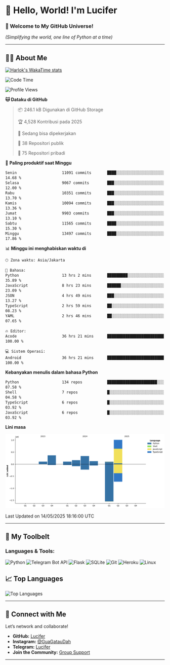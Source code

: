# 👋 Hello, World! I'm Lucifer 

### 🚀 Welcome to My GitHub Universe!  
*(Simplifying the world, one line of Python at a time)*  

---

## 🧑‍💻 About Me


[![Harlok's WakaTime stats](https://github-readme-stats.vercel.app/api/wakatime?username=LuciferReborns)](https://github.com/jonesroot/github-readme-stats)


<!--START_SECTION:waka-->
![Code Time](http://img.shields.io/badge/Code%20Time-170%20hrs%2028%20mins-blue)

![Profile Views](http://img.shields.io/badge/Profil%20dilihat-10-blue)

**🐱 Dataku di GitHub** 

> 📦 246.1 kB Digunakan di GitHub Storage 
 > 
> 🏆 4,528 Kontribusi pada 2025
 > 
> 💼 Sedang bisa dipekerjakan
 > 
> 📜 38 Repositori publik 
 > 
> 🔑 75 Repositori pribadi 
 > 
📅 **Paling produktif saat Minggu** 

```text
Senin                    11091 commits       ████░░░░░░░░░░░░░░░░░░░░░   14.68 % 
Selasa                   9067 commits        ███░░░░░░░░░░░░░░░░░░░░░░   12.00 % 
Rabu                     10351 commits       ███░░░░░░░░░░░░░░░░░░░░░░   13.70 % 
Kamis                    10094 commits       ███░░░░░░░░░░░░░░░░░░░░░░   13.36 % 
Jumat                    9903 commits        ███░░░░░░░░░░░░░░░░░░░░░░   13.10 % 
Sabtu                    11565 commits       ████░░░░░░░░░░░░░░░░░░░░░   15.30 % 
Minggu                   13497 commits       ████░░░░░░░░░░░░░░░░░░░░░   17.86 % 
```


📊 **Minggu ini menghabiskan waktu di** 

```text
🕑︎ Zona waktu: Asia/Jakarta

💬 Bahasa: 
Python                   13 hrs 2 mins       █████████░░░░░░░░░░░░░░░░   35.89 % 
JavaScript               8 hrs 23 mins       ██████░░░░░░░░░░░░░░░░░░░   23.09 % 
JSON                     4 hrs 49 mins       ███░░░░░░░░░░░░░░░░░░░░░░   13.27 % 
TypeScript               2 hrs 59 mins       ██░░░░░░░░░░░░░░░░░░░░░░░   08.23 % 
YAML                     2 hrs 46 mins       ██░░░░░░░░░░░░░░░░░░░░░░░   07.65 % 

🔥 Editor: 
Acode                    36 hrs 21 mins      █████████████████████████   100.00 % 

💻 Sistem Operasi: 
Android                  36 hrs 21 mins      █████████████████████████   100.00 % 
```

**Kebanyakan menulis dalam bahasa Python** 

```text
Python                   134 repos           ██████████████████████░░░   87.58 % 
Shell                    7 repos             █░░░░░░░░░░░░░░░░░░░░░░░░   04.58 % 
TypeScript               6 repos             █░░░░░░░░░░░░░░░░░░░░░░░░   03.92 % 
JavaScript               6 repos             █░░░░░░░░░░░░░░░░░░░░░░░░   03.92 % 
```



**Lini masa**

![Lines of Code chart](https://raw.githubusercontent.com/jonesroot/jonesroot/main/assets/bar_graph.png)


 Last Updated on 14/05/2025 18:16:00 UTC
<!--END_SECTION:waka-->

---


## 🧰 My Toolbelt  

### Languages & Tools:  
![Python](https://img.shields.io/badge/-Python-3776AB?style=flat-square&logo=python&logoColor=white) ![Telegram Bot API](https://img.shields.io/badge/-Telegram%20Bot%20API-2CA5E0?style=flat-square&logo=telegram&logoColor=white) ![Flask](https://img.shields.io/badge/-Flask-000000?style=flat-square&logo=flask&logoColor=white) ![SQLite](https://img.shields.io/badge/-SQLite-003B57?style=flat-square&logo=sqlite&logoColor=white) ![Git](https://img.shields.io/badge/-Git-F05032?style=flat-square&logo=git&logoColor=white) ![Heroku](https://img.shields.io/badge/-Heroku-430098?style=flat-square&logo=heroku&logoColor=white) ![Linux](https://img.shields.io/badge/-Linux-FCC624?style=flat-square&logo=linux&logoColor=black)  


## 📈 Top Languages

![Top Languages](https://github-readme-stats.vercel.app/api/top-langs/?username=jonesroot&layout=compact&theme=tokyonight)  

---


## 🔗 Connect with Me  

Let’s network and collaborate!  
- **GitHub:** [Lucifer](https://github.com/jonesroot/jonesroot/blob/main/README.md)  
- **Instagram:** [@GuaGatauDah](https://instagram.com/guagataudah)  
- **Telegram:** [Lucifer](https://t.me/LuciferReborns)  
- **Join the Community:** [Group Support](https://t.me/GokilSupport)

---

